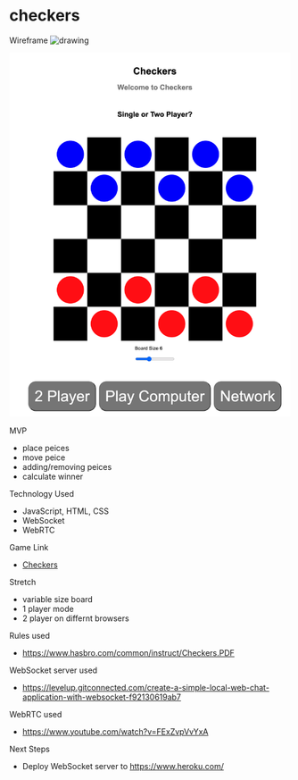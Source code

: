 # checkers
Wireframe
![drawing](https://docs.google.com/drawings/d/1t-alEifpDqC_VvQFhn6tdtK8j26yLq_rrAol4EaUwCg/export/png)

![Checkers Screenshot](./Checkers.png)

MVP
- place peices
- move peice
- adding/removing peices
- calculate winner

Technology Used
- JavaScript, HTML, CSS
- WebSocket
- WebRTC

Game Link
- [Checkers](https://kenneychan.github.io/network-checkers/)

Stretch
- variable size board
- 1 player mode
- 2 player on differnt browsers 

Rules used
- https://www.hasbro.com/common/instruct/Checkers.PDF

WebSocket server used
- https://levelup.gitconnected.com/create-a-simple-local-web-chat-application-with-websocket-f92130619ab7

WebRTC used
- https://www.youtube.com/watch?v=FExZvpVvYxA

Next Steps
- Deploy WebSocket server to https://www.heroku.com/


